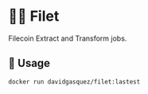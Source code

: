 # :cook: Filet

Filecoin Extract and Transform jobs.

## :rocket: Usage

```bash
docker run davidgasquez/filet:lastest
```
